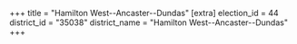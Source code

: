 +++
title = "Hamilton West--Ancaster--Dundas"
[extra]
election_id = 44
district_id = "35038"
district_name = "Hamilton West--Ancaster--Dundas"
+++
